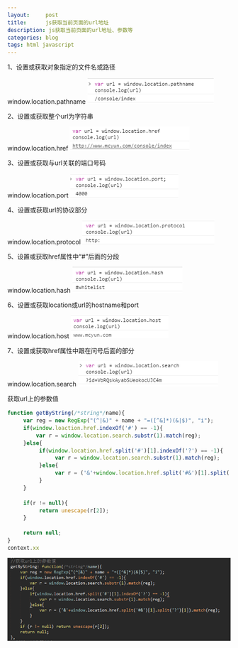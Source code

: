 ```yaml
---
layout:     post
title:      js获取当前页面的url地址
description: js获取当前页面的url地址、参数等
categories: blog
tags: html javascript
---
```

<style>
    .post-wrapper img {
        margin: 10px 0;
    }
</style>
1、设置或获取对象指定的文件名或路径

window.location.pathname
![img](/images/upload/jsurl/1.png)

2、设置或获取整个url为字符串

window.location.href
![img](/images/upload/jsurl/2.png)

3、设置或获取与url关联的端口号码

window.location.port
![img](/images/upload/jsurl/3.png)

4、设置或获取url的协议部分

window.location.protocol
![img](/images/upload/jsurl/4.png)

5、设置或获取href属性中“#”后面的分段

window.location.hash
![img](/images/upload/jsurl/5.png)

6、设置或获取location或url的hostname和port

window.location.host
![img](/images/upload/jsurl/6.png)

7、设置或获取href属性中跟在问号后面的部分

window.location.search
![img](/images/upload/jsurl/7.png)



获取url上的参数值

```javascript
function getByString(/*string*/name){
     var reg = new RegExp("(^|&)" + name + "=([^&]*)(&|$)", "i");
     if(window.loaction.href.indexOf('#') == -1){
         var r = window.location.search.substr(1).match(reg); 
     }else{
          if(window.location.href.split('#')[1].indexOf('?') == -1){
               var r = window.location.search.substr(1).match(reg);
          }else{
               var r = ('&'+window.location.href.split('#&')[1].split('?')[1]).match(reg); 
          }
     }

     if(r != null){
          return unescape(r[2]);
     }

     return null;
}
context.xx
```

![img](/images/upload/jsurl/8.png)




